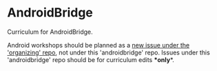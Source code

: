 # AndroidBridge

Curriculum for AndroidBridge.

Android workshops should be planned as a [new issue under the 'organizing' repo](https://github.com/mobilebridge/organizing/issues/new), not under this 'androidbridge' repo.  Issues under this 'androidbridge' repo should be for curriculum edits **\*only***.

